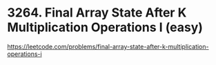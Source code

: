 # 3264. Final Array State After K Multiplication Operations I (easy)

https://leetcode.com/problems/final-array-state-after-k-multiplication-operations-i
